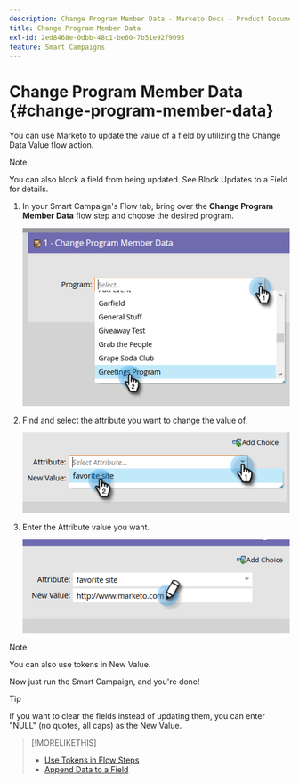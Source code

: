 ```yaml
---
description: Change Program Member Data - Marketo Docs - Product Documentation
title: Change Program Member Data
exl-id: 2ed8468e-0dbb-48c1-be60-7b51e92f9095
feature: Smart Campaigns
---
```

# Change Program Member Data {#change-program-member-data}

You can use Marketo to update the value of a field by utilizing the Change Data Value flow action.

>[!NOTE]
>
>You can also block a field from being updated. See Block Updates to a Field for details.

1. In your Smart Campaign's Flow tab, bring over the **Change Program Member Data** flow step and choose the desired program.

   ![](assets/change-program-member-data-1.png)

1. Find and select the attribute you want to change the value of.

   ![](assets/change-program-member-data-2.png)

1. Enter the Attribute value you want.

   ![](assets/change-program-member-data-3.png)

>[!NOTE]
>
>You can also use tokens in New Value.

Now just run the Smart Campaign, and you're done!

>[!TIP]
>
>If you want to clear the fields instead of updating them, you can enter "NULL" (no quotes, all caps) as the New Value.

>[!MORELIKETHIS]
>
>* [Use Tokens in Flow Steps](/help/marketo/product-docs/core-marketo-concepts/smart-campaigns/flow-actions/use-tokens-in-flow-steps.md)
>* [Append Data to a Field](/help/marketo/product-docs/core-marketo-concepts/smart-campaigns/flow-actions/append-data-to-a-field.md)
